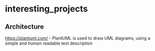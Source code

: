 # interesting_projects





## Architecture
https://plantuml.com/ - PlantUML is used to draw UML diagrams, using a simple and human readable text description
